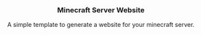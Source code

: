 <h3 align="center">Minecraft Server Website</h3>

<p align="center">A simple template to generate a website for your minecraft server.</p>

